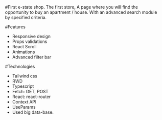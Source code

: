 #First e-state shop.
The first store, A page where you will find the opportunity to buy an apartment / house. With an advanced search module by specified criteria.

#Features
- Responsive design
- Props validations
- React Scroll
- Animations
- Advanced filter bar


#Technologies
- Tailwind css
- RWD
- Typescript
- Fetch: GET, POST
- React: react-router
- Context API
- UseParams
- Used big data-base.